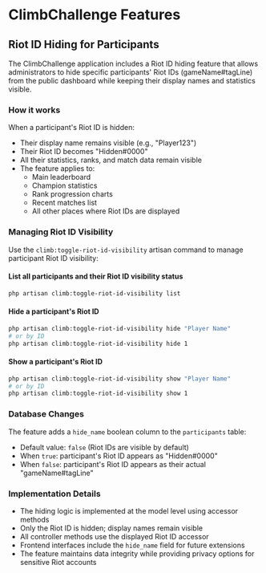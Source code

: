 # ClimbChallenge Features

## Riot ID Hiding for Participants

The ClimbChallenge application includes a Riot ID hiding feature that allows administrators to hide specific participants' Riot IDs (gameName#tagLine) from the public dashboard while keeping their display names and statistics visible.

### How it works

When a participant's Riot ID is hidden:

- Their display name remains visible (e.g., "Player123")
- Their Riot ID becomes "Hidden#0000"
- All their statistics, ranks, and match data remain visible
- The feature applies to:
    - Main leaderboard
    - Champion statistics
    - Rank progression charts
    - Recent matches list
    - All other places where Riot IDs are displayed

### Managing Riot ID Visibility

Use the `climb:toggle-riot-id-visibility` artisan command to manage participant Riot ID visibility:

#### List all participants and their Riot ID visibility status

```bash
php artisan climb:toggle-riot-id-visibility list
```

#### Hide a participant's Riot ID

```bash
php artisan climb:toggle-riot-id-visibility hide "Player Name"
# or by ID
php artisan climb:toggle-riot-id-visibility hide 1
```

#### Show a participant's Riot ID

```bash
php artisan climb:toggle-riot-id-visibility show "Player Name"
# or by ID
php artisan climb:toggle-riot-id-visibility show 1
```

### Database Changes

The feature adds a `hide_name` boolean column to the `participants` table:

- Default value: `false` (Riot IDs are visible by default)
- When `true`: participant's Riot ID appears as "Hidden#0000"
- When `false`: participant's Riot ID appears as their actual "gameName#tagLine"

### Implementation Details

- The hiding logic is implemented at the model level using accessor methods
- Only the Riot ID is hidden; display names remain visible
- All controller methods use the displayed Riot ID accessor
- Frontend interfaces include the `hide_name` field for future extensions
- The feature maintains data integrity while providing privacy options for sensitive Riot accounts
